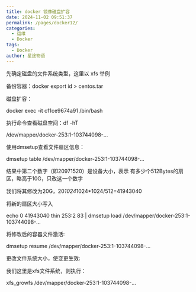 ```yaml
---
title: docker 镜像磁盘扩容
date: 2024-11-02 09:51:37
permalink: /pages/docker12/
categories:
  - 运维
  - Docker
tags:
  - Docker
author: 星途物语
---
```

先确定磁盘的文件系统类型，这里以 xfs 举例

备份容器：docker export id > centos.tar

磁盘扩容：

docker exec -it cf1ce9674a91 /bin/bash

执行命令查看磁盘空间：df -hT

/dev/mapper/docker-253:1-103744098-...

使用dmsetup查看文件扇区信息：

dmsetup table  /dev/mapper/docker-253:1-103744098-...

结果中第二个数字（即20971520）是设备大小，表示 有多少个512Bytes的扇区，略高于10G，只改这一个数字

我们将其修改为20G，20*1024*1024*1024/512=41943040

将新的扇区大小写入

echo 0 41943040 thin 253:2 83 | dmsetup load /dev/mapper/docker-253:1-103744098-...

将修改后的容器文件激活:

dmsetup resume  /dev/mapper/docker-253:1-103744098-...

更改文件系统大小，使变更生效:

我们这里是xfs文件系统，则执行：

xfs_growfs /dev/mapper/docker-253:1-103744098-...